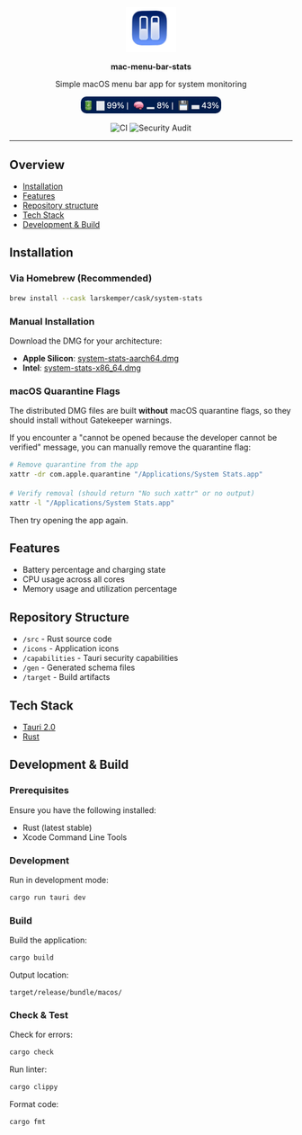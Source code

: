 <p align="center">
<img height=80 src=".github/assets/logo.png" alt="Logo"/>
</p>

<p align="center">
  <strong>mac-menu-bar-stats</strong>
</p>

<p align="center">
Simple macOS menu bar app for system monitoring
</p>

<p align="center">
  <img src=".github/assets/menu-bar-stats.png" alt="Menu Bar Stats Demo" width="250" style="border-radius: 10px;"/>
</p>

<p align="center">
  <img src="https://github.com/larskemper/macos-menu-bar-stats/actions/workflows/ci.yml/badge.svg" alt="CI" />
  <img src="https://github.com/larskemper/macos-menu-bar-stats/actions/workflows/security.yml/badge.svg" alt="Security Audit" />
</p>

---

## Overview

- [Installation](#installation)
- [Features](#features)
- [Repository structure](#repository-structure)
- [Tech Stack](#tech-stack)
- [Development & Build](#development--build)

## Installation

### Via Homebrew (Recommended)
```bash
brew install --cask larskemper/cask/system-stats
```

### Manual Installation

Download the DMG for your architecture:

- **Apple Silicon**: [system-stats-aarch64.dmg](https://github.com/larskemper/macos-menu-bar-stats/releases/latest)
- **Intel**: [system-stats-x86_64.dmg](https://github.com/larskemper/macos-menu-bar-stats/releases/latest)

### macOS Quarantine Flags

The distributed DMG files are built **without** macOS quarantine flags, so they should install without Gatekeeper warnings.

If you encounter a "cannot be opened because the developer cannot be verified" message, you can manually remove the quarantine flag:

```bash
# Remove quarantine from the app
xattr -dr com.apple.quarantine "/Applications/System Stats.app"

# Verify removal (should return "No such xattr" or no output)
xattr -l "/Applications/System Stats.app"
```

Then try opening the app again.

## Features

- Battery percentage and charging state
- CPU usage across all cores
- Memory usage and utilization percentage

## Repository Structure

- `/src` - Rust source code
- `/icons` - Application icons
- `/capabilities` - Tauri security capabilities
- `/gen` - Generated schema files
- `/target` - Build artifacts

## Tech Stack

- [Tauri 2.0](https://tauri.app/)
- [Rust](https://www.rust-lang.org/)

## Development & Build

### Prerequisites

Ensure you have the following installed:
- Rust (latest stable)
- Xcode Command Line Tools

### Development

Run in development mode:

```bash
cargo run tauri dev
```

### Build

Build the application:

```bash
cargo build
```

Output location:
```
target/release/bundle/macos/
```

### Check & Test

Check for errors:

```bash
cargo check
```

Run linter:

```bash
cargo clippy
```

Format code:

```bash
cargo fmt
```